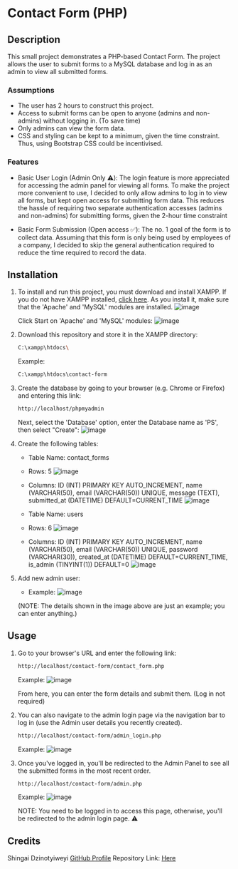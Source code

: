 # Contact Form (PHP)

## Description
This small project demonstrates a PHP-based Contact Form. The project allows the user to submit forms to a MySQL database and log in as an admin to view all submitted forms. 

### Assumptions
- The user has 2 hours to construct this project.
- Access to submit forms can be open to anyone (admins and non-admins) without logging in. (To save time)
- Only admins can view the form data.
- CSS and styling can be kept to a minimum, given the time constraint. Thus, using Bootstrap CSS could be incentivised. 

### Features
- Basic User Login (Admin Only ⚠️):
  The login feature is more appreciated for accessing the admin panel for viewing all forms. To make the project more convenient to use, I decided to only allow admins to log in to view all forms, but kept open access for submitting form data. This reduces the hassle of requiring two separate authentication accesses (admins and non-admins) for submitting forms, given the 2-hour time constraint

- Basic Form Submission (Open access ✅):
  The no. 1 goal of the form is to collect data. Assuming that this form is only being used by employees of a company, I decided to skip the general authentication required to reduce the time required to record the data. 

## Installation 
1. To install and run this project, you must download and install XAMPP. If you do not have XAMPP installed, [click here](https://www.apachefriends.org/index.html). As you install it, make sure that the 'Apache' and 'MySQL' modules are installed.
![image](https://github.com/user-attachments/assets/3d594d51-d5cd-4bbc-af4a-c42d8368d738)

   Click Start on 'Apache' and 'MySQL' modules:
   ![image](https://github.com/user-attachments/assets/20e7e5fe-300c-4d81-bdb2-e15647c94e96)

2. Download this repository and store it in the XAMPP directory:
   ```sh
   C:\xampp\htdocs\
   ```

   Example:
   ```sh
   C:\xampp\htdocs\contact-form
   ```

3. Create the database by going to your browser (e.g. Chrome or Firefox) and entering this link:
   ```sh
   http://localhost/phpmyadmin
   ```
   Next, select the 'Database' option, enter the Database name as 'PS', then select "Create":
   ![image](https://github.com/user-attachments/assets/6a85ab3d-ab8e-4254-8505-78855810327d)

4. Create the following tables:
   - Table Name: contact_forms
   - Rows: 5
   ![image](https://github.com/user-attachments/assets/1d35b799-1330-4ad1-a8e1-767609062416)

   - Columns: ID (INT) PRIMARY KEY AUTO_INCREMENT, name (VARCHAR(50), email (VARCHAR(50)) UNIQUE, message (TEXT), submitted_at (DATETIME) DEFAULT=CURRENT_TIME
   ![image](https://github.com/user-attachments/assets/3d016265-8328-47fa-bfba-b8cd56108980)


   - Table Name: users
   - Rows: 6
   ![image](https://github.com/user-attachments/assets/c560e400-e91a-4a03-8a60-626c365c5c82)

   - Columns: ID (INT) PRIMARY KEY AUTO_INCREMENT, name (VARCHAR(50), email (VARCHAR(50)) UNIQUE, password (VARCHAR(30)), created_at (DATETIME) DEFAULT=CURRENT_TIME, is_admin (TINYINT(1)) DEFAULT=0
   ![image](https://github.com/user-attachments/assets/9fe4f8c5-0f05-4fc2-9968-530bab25ed6f)

5. Add new admin user:
   - Example:
   ![image](https://github.com/user-attachments/assets/c9ada396-39f3-4cce-b045-57f2307093d9)

   (NOTE: The details shown in the image above are just an example; you can enter anything.)

## Usage
1. Go to your browser's URL and enter the following link:
   ```sh
   http://localhost/contact-form/contact_form.php
   ```
   Example:
   ![image](https://github.com/user-attachments/assets/45260cdb-3e16-4d38-909f-b4f2ff4f6ffb)
   
   From here, you can enter the form details and submit them. (Log in not required)  

2. You can also navigate to the admin login page via the navigation bar to log in (use the Admin user details you recently created).
   ```sh
   http://localhost/contact-form/admin_login.php
   ```
   Example:
   ![image](https://github.com/user-attachments/assets/b80c10d6-5792-4324-9290-9f1822e440be)

3. Once you've logged in, you'll be redirected to the Admin Panel to see all the submitted forms in the most recent order.
   ```sh
   http://localhost/contact-form/admin.php
   ```
   Example:
   ![image](https://github.com/user-attachments/assets/29a5f7cc-f808-47a7-96c2-23c2271fd17e)
   
   NOTE: You need to be logged in to access this page, otherwise, you'll be redirected to the admin login page. ⚠️

## Credits
Shingai Dzinotyiweyi [GitHub Profile](https://github.com/C-CREAD)
Repository Link: [Here](https://github.com/C-CREAD/contact-form)
